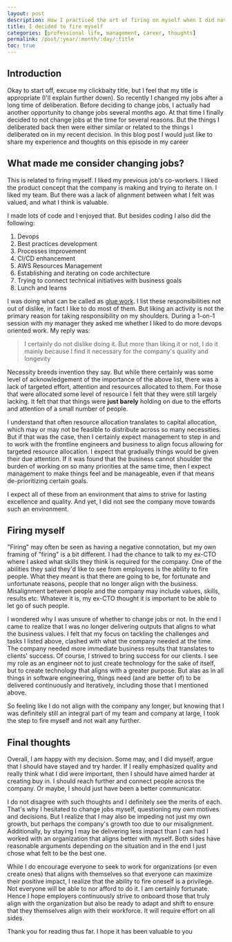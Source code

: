 ```yaml
---
layout: post
description: How I practiced the art of firing on myself when I did not feel aligned with my workplace
title: I decided to fire myself
categories: [professional life, management, career, thoughts]
permalink: /post/:year/:month/:day/:title
toc: true
---
```


## Introduction

Okay to start off, excuse my clickbaity title, but I feel that my title is appropriate (I'll explain further down). So recently I changed my jobs after a long time of deliberation. Before deciding to change jobs, I actually had another opportunity to change jobs several months ago. At that time I finally decided to not change jobs at the time for several reasons. But the things I deliberated back then were either similar or related to the things I deliberated on in my recent decision. In this blog post I would just like to share my experience and thoughts on this episode in my career

## What made me consider changing jobs?

This is related to firing myself. I liked my previous job's co-workers. I liked the product concept that the company is making and trying to iterate on. I liked my team. But there was a lack of alignment between what I felt was valued, and what I think is valuable.

I made lots of code and I enjoyed that. But besides coding I also did the following:

1. Devops
2. Best practices development
3. Processes improvement
4. CI/CD enhancement
5. AWS Resources Management
6. Establishing and iterating on code architecture
7. Trying to connect technical initiatives with business goals
8. Lunch and learns

I was doing what can be called as [glue work](https://noidea.dog/glue). I list these responsibilities not out of dislike, in fact I like to do most of them. But liking an activity is not the primary reason for taking responsibility on my shoulders. During a 1-on-1 session with my manager they asked me whether I liked to do more devops oriented work. My reply was:

> I certainly do not dislike doing it. But more than liking it or not, I do it mainly because I find it necessary for the company's quality and longevity

Necessity breeds invention they say. But while there certainly was some level of acknowledgement of the importance of the above list, there was a lack of targeted effort, attention and resources allocated to them. For those that were allocated some level of resource I felt that they were still largely lacking. It felt that that things were __just barely__ holding on due to the efforts and attention of a small number of people.

I understand that often resource allocation translates to capital allocation, which may or may not be feasible to distribute across so many necessities. But if that was the case, then I certainly expect management to step in and to work with the frontline engineers and business to align focus allowing for targeted resource allocation. I expect that gradually things would be given their due attention. If it was found that the business cannot shoulder the burden of working on so many priorities at the same time, then I expect management to make things feel and be manageable, even if that means de-prioritizing certain goals.

I expect all of these from an environment that aims to strive for lasting excellence and quality. And yet, I did not see the company move towards such an environment.

## Firing myself

"Firing" may often be seen as having a negative connotation, but my own framing of "firing" is a bit different. I had the chance to talk to my ex-CTO where I asked what skills they think is required for the company. One of the abilities they said they'd like to see from employees is the ability to fire people. What they meant is that there are going to be, for fortunate and unfortunate reasons, people that no longer align with the business. Misalignment between people and the company may include values, skills, results etc. Whatever it is, my ex-CTO thought it is important to be able to let go of such people.

I wondered why I was unsure of whether to change jobs or not. In the end I came to realize that I was no longer delivering outputs that aligns to what the business values. I felt that my focus on tackling the challenges and tasks I listed above, clashed with what the company needed at the time. The company needed more immediate business results that translates to clients' success. Of course, I strived to bring success for our clients. I see my role as an engineer not to just create technology for the sake of itself, but to create technology that aligns with a greater purpose. But alas as in all things in software engineering, things need (and are better of) to be delivered continuously and iteratively, including those that I mentioned above.

So feeling like I do not align with the company any longer, but knowing that I was definitely still an integral part of my team and company at large, I took the step to fire myself and not wait any further.

## Final thoughts

Overall, I am happy with my decision. Some may, and I did myself, argue that I should have stayed and try harder. If I really emphasized quality and really think what I did were important, then I should have aimed harder at creating buy in. I should reach further and connect people across the company. Or maybe, I should just have been a better communicator.

I do not disagree with such thoughts and I definitely see the merits of each. That's why I hesitated to change jobs myself, questioning my own motives and decisions. But I realize that I may also be impeding not just my own growth, but perhaps the company's growth too due to our misalignment. Additionally, by staying I may be delivering less impact than I can had I worked with an organization that aligns better with myself. Both sides have reasonable arguments depending on the situation and in the end I just chose what felt to be the best one.

While I do encourage everyone to seek to work for organizations (or even create ones) that aligns with themselves so that everyone can maximize their positive impact, I realize that the ability to fire oneself is a privilege. Not everyone will be able to nor afford to do it. I am certainly fortunate. Hence I hope employers continuously strive to onboard those that truly align with the organization but also be ready to adapt and shift to ensure that they themselves align with their workforce. It will require effort on all sides.

Thank you for reading thus far. I hope it has been valuable to you
